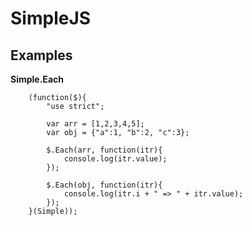 SimpleJS
==========

Examples
----------

__Simple.Each__

        (function($){
            "use strict";
            
            var arr = [1,2,3,4,5];
            var obj = {"a":1, "b":2, "c":3};
            
            $.Each(arr, function(itr){
                console.log(itr.value);
            });
    
            $.Each(obj, function(itr){
                console.log(itr.i + " => " + itr.value);
            });
        }(Simple));
